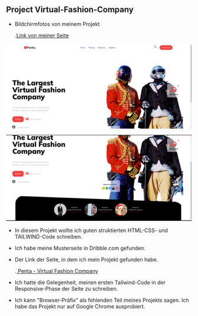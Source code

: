## Project Virtual-Fashion-Company

 - Bildchirmfotos von meinem Projekt

    .[Link von meiner Seite]( https://semihbeyzade.github.io/Virtual-Fashion-Company/)


![reference image](images/reference1.png)




![reference image](images/reference2.png)




 - In diesem Projekt wollte ich guten struktierten HTML-CSS- und TAILWIND-Code schreiben.

 - Ich habe meine Musterseite in Dribble.com gefunden.

 - Der Link der Seite, in dem ich mein Projekt gefunden habe.

   .[ Penta - Virtual Fashion Company ](https://dribbble.com/shots/16924520-Penta-Virtual-Fashion-Company?utm_source=Clipboard_Shot&utm_campaign=ssnabilla&utm_content=Penta%20-%20%20Virtual%20Fashion%20Company&utm_medium=Social_Share&utm_source=Clipboard_Shot&utm_campaign=ssnabilla&utm_content=Penta%20-%20%20Virtual%20Fashion%20Company&utm_medium=Social_Share)

 - Ich hatte die Gelegenheit, meinen ersten Tailwind-Code in der Responsive-Phase der Seite zu schreiben.

 - Ich kann "Browser-Präfix" als fehlenden Teil meines Projekts sagen. Ich habe das Projekt nur auf Google Chrome ausprobiert.



